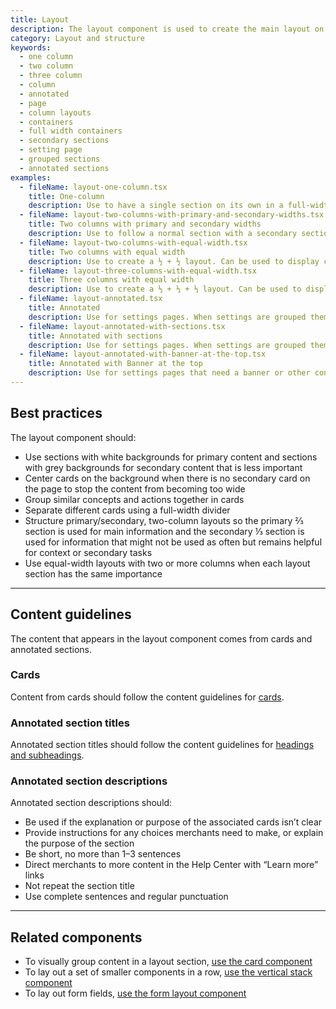 ```yaml
---
title: Layout
description: The layout component is used to create the main layout on a page. Layouts sections come in three main configurations. one-column, two-column, and annotated. One and two column layouts can be combined in the same page. Annotated layouts should be used on their own and only on settings pages.
category: Layout and structure
keywords:
  - one column
  - two column
  - three column
  - column
  - annotated
  - page
  - column layouts
  - containers
  - full width containers
  - secondary sections
  - setting page
  - grouped sections
  - annotated sections
examples:
  - fileName: layout-one-column.tsx
    title: One-column
    description: Use to have a single section on its own in a full-width container. Use for simple pages and as a container for banners and other full-width content.
  - fileName: layout-two-columns-with-primary-and-secondary-widths.tsx
    title: Two columns with primary and secondary widths
    description: Use to follow a normal section with a secondary section to create a 2/3 + 1/3 layout on detail pages (such as individual product or order pages). Can also be used on any page that needs to structure a lot of content. This layout stacks the columns on small screens.
  - fileName: layout-two-columns-with-equal-width.tsx
    title: Two columns with equal width
    description: Use to create a ½ + ½ layout. Can be used to display content of equal importance. This layout will stack the columns on small screens.
  - fileName: layout-three-columns-with-equal-width.tsx
    title: Three columns with equal width
    description: Use to create a ⅓ + ⅓ + ⅓ layout. Can be used to display content of equal importance. This layout will stack the columns on small screens.
  - fileName: layout-annotated.tsx
    title: Annotated
    description: Use for settings pages. When settings are grouped thematically in annotated sections, the title and description on each section helps merchants quickly find the setting they’re looking for.
  - fileName: layout-annotated-with-sections.tsx
    title: Annotated with sections
    description: Use for settings pages. When settings are grouped thematically in annotated sections, the title and description on each section helps merchants quickly find the setting they’re looking for.
  - fileName: layout-annotated-with-banner-at-the-top.tsx
    title: Annotated with Banner at the top
    description: Use for settings pages that need a banner or other content at the top.
---
```


## Best practices

The layout component should:

- Use sections with white backgrounds for primary content and sections with grey backgrounds for secondary content that is less important
- Center cards on the background when there is no secondary card on the page to stop the content from becoming too wide
- Group similar concepts and actions together in cards
- Separate different cards using a full-width divider
- Structure primary/secondary, two-column layouts so the primary ⅔ section is used for main information and the secondary ⅓ section is used for information that might not be used as often but remains helpful for context or secondary tasks
- Use equal-width layouts with two or more columns when each layout section has the same importance

---

## Content guidelines

The content that appears in the layout component comes from cards and annotated sections.

### Cards

Content from cards should follow the content guidelines for [cards](https://polaris.shopify.com/components/layout-and-structure/legacy-card#content-guidelines).

### Annotated section titles

Annotated section titles should follow the content guidelines for [headings and subheadings](https://polaris.shopify.com/content/actionable-language#headings-and-subheadings).

### Annotated section descriptions

Annotated section descriptions should:

- Be used if the explanation or purpose of the associated cards isn’t clear
- Provide instructions for any choices merchants need to make, or explain the purpose of the section
- Be short, no more than 1–3 sentences
- Direct merchants to more content in the Help Center with “Learn more” links
- Not repeat the section title
- Use complete sentences and regular punctuation

---

## Related components

- To visually group content in a layout section, [use the card component](https://polaris.shopify.com/components/layout-and-structure/card)
- To lay out a set of smaller components in a row, [use the vertical stack component](https://polaris.shopify.com/components/layout-and-structure/vertical-stack)
- To lay out form fields, [use the form layout component](https://polaris.shopify.com/components/form-layout)
